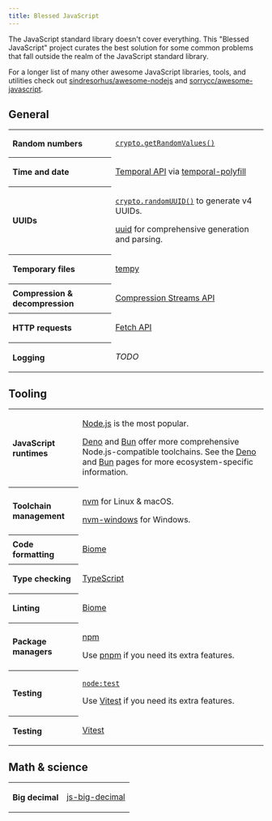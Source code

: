 ```yaml
---
title: Blessed JavaScript
---
```


The JavaScript standard library doesn't cover everything. This "Blessed JavaScript" project curates the best solution for some common problems that fall outside the realm of the JavaScript standard library.

For a longer list of many other awesome JavaScript libraries, tools, and utilities check out [sindresorhus/awesome-nodejs](https://github.com/sindresorhus/awesome-nodejs) and [sorrycc/awesome-javascript](https://github.com/sorrycc/awesome-javascript).

## General

<table style="table-layout: fixed; width: 100%;">
<tr><th align=left>Random numbers<td>

[`crypto.getRandomValues()`](https://developer.mozilla.org/en-US/docs/Web/API/Crypto/getRandomValues)

<tr><th align=left>Time and date<td>

[Temporal API](https://developer.mozilla.org/en-US/docs/Web/JavaScript/Reference/Global_Objects/Temporal) via [temporal-polyfill](https://www.npmjs.com/package/temporal-polyfill)

<tr><th align=left>UUIDs<td>

[`crypto.randomUUID()`](https://developer.mozilla.org/en-US/docs/Web/API/Crypto/randomUUID) to generate v4 UUIDs.

[uuid](https://www.npmjs.com/package/uuid) for comprehensive generation and parsing.

<tr><th align=left>Temporary files<td>

[tempy](https://www.npmjs.com/package/tempy)

<tr><th align=left>Compression & decompression<td>

[Compression Streams API](https://developer.mozilla.org/en-US/docs/Web/API/Compression_Streams_API)

<tr><th align=left>HTTP requests<td>

[Fetch API](https://developer.mozilla.org/en-US/docs/Web/API/Fetch_API)

<tr><th align=left>Logging<td>

_TODO_

</table>

## Tooling

<table style="table-layout: fixed; width: 100%;">
<tr><th align=left>JavaScript runtimes<td>

[Node.js](https://nodejs.org/) is the most popular.

[Deno](https://deno.com/) and [Bun](https://bun.sh/) offer more comprehensive Node.js-compatible toolchains. See the [Deno](./deno/) and [Bun](./bun/) pages for more ecosystem-specific information.

<tr><th align=left>Toolchain management<td>

[nvm](https://github.com/nvm-sh/nvm) for Linux & macOS.

[nvm-windows](https://github.com/coreybutler/nvm-windows) for Windows.

<tr><th align=left>Code formatting<td>

[Biome](https://biomejs.dev/)

<tr><th align=left>Type checking<td>

[TypeScript](https://www.typescriptlang.org/)

<tr><th align=left>Linting<td>

[Biome](https://biomejs.dev/)

<tr><th align=left>Package managers<td>

[npm](https://www.npmjs.com/)

Use [pnpm](https://pnpm.io/) if you need its extra features.

<tr><th align=left>Testing<td>

[`node:test`](https://nodejs.org/api/test.html)

Use [Vitest](https://vitest.dev/) if you need its extra features.

<tr><th align=left>Testing<td>

[Vitest](https://vitest.dev/)

</table>

## Math & science

<table style="table-layout: fixed; width: 100%;">
<tr><th align=left>Big decimal<td>

[js-big-decimal](https://www.npmjs.com/package/js-big-decimal)

</table>
